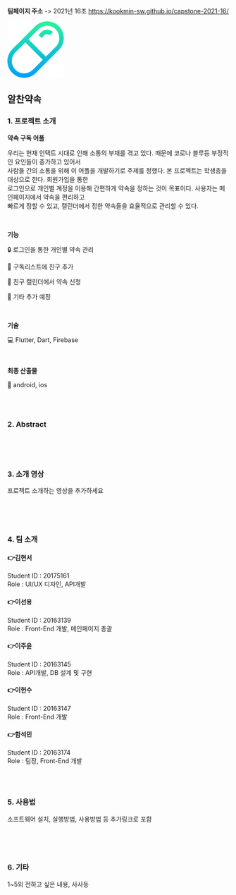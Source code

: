 **팀페이지 주소** -> 2021년 16조 https://kookmin-sw.github.io/capstone-2021-16/

![img](./img.png)
## 알찬약속

### 1. 프로젝트 소개

  **약속 구독 어플**

우리는 현재 언택트 시대로 인해 소통의 부재를 겪고 있다. 때문에 코로나 블루등 부정적인 요인들이 증가하고 있어서 <br>
사람들 간의 소통을 위해 이 어플을 개발하기로 주제를 정했다. 본 프로젝트는 학생층을 대상으로 한다. 회원가입을 통한<br>
로그인으로 개인별 계정을 이용해 간편하게 약속을 정하는 것이 목표이다. 사용자는 메인페이지에서 약속을 편리하고<br>
빠르게 정할 수 있고, 캘린더에서 정한 약속들을 효율적으로 관리할 수 있다. 

<br>

**기능** 

:lock: 로그인을 통한 개인별 약속 관리

:couple: 구독리스트에 친구 추가

:calendar: 친구 캘린더에서 약속 신청

:pushpin: 기타 추가 예정

<br>

**기술**

:computer: Flutter, Dart, Firebase

<br>

**최종 산출물**

:iphone: android, ios

<br>
<br>

### 2. Abstract<br>

<br>
<br>
<br>

### 3. 소개 영상

프로젝트 소개하는 영상을 추가하세요

<br>
<br>
<br>

### 4. 팀 소개

#### :point_right:**김현서**   
   Student ID : 20175161   
   Role : UI/UX 디자인, API개발
  <br>   

#### :point_right:**이선용**<br>
Student ID : 20163139 <br>
Role : Front-End 개발, 메인페이지 총괄
   <br>

#### :point_right:**이주윤**<br>
Student ID : 20163145 <br>
Role : API개발, DB 설계 및 구현
   <br>

#### :point_right:**이헌수** <br>
Student ID : 20163147 <br>
Role : Front-End 개발
   <br>    

#### **:point_right:함석민** <br>
Student ID : 20163174 <br>
Role : 팀장, Front-End 개발

   <br>
   <br>

### 5. 사용법

소프트웨어 설치, 실행방법, 사용방법 등 추가링크로 포함


<br>
<br>
<br>

### 6. 기타

1~5외 전하고 싶은 내용, 사사등
